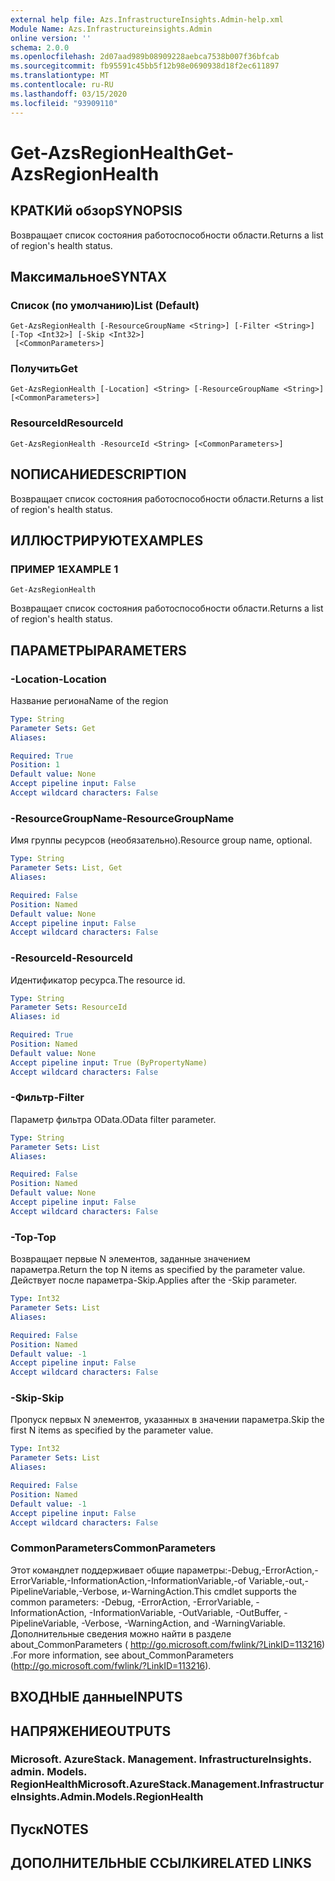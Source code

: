 ```yaml
---
external help file: Azs.InfrastructureInsights.Admin-help.xml
Module Name: Azs.Infrastructureinsights.Admin
online version: ''
schema: 2.0.0
ms.openlocfilehash: 2d07aad989b08909228aebca7538b007f36bfcab
ms.sourcegitcommit: fb95591c45bb5f12b98e0690938d18f2ec611897
ms.translationtype: MT
ms.contentlocale: ru-RU
ms.lasthandoff: 03/15/2020
ms.locfileid: "93909110"
---
```

# <span data-ttu-id="7f01f-101">Get-AzsRegionHealth</span><span class="sxs-lookup"><span data-stu-id="7f01f-101">Get-AzsRegionHealth</span></span>

## <span data-ttu-id="7f01f-102">КРАТКИй обзор</span><span class="sxs-lookup"><span data-stu-id="7f01f-102">SYNOPSIS</span></span>
<span data-ttu-id="7f01f-103">Возвращает список состояния работоспособности области.</span><span class="sxs-lookup"><span data-stu-id="7f01f-103">Returns a list of region's health status.</span></span>

## <span data-ttu-id="7f01f-104">Максимальное</span><span class="sxs-lookup"><span data-stu-id="7f01f-104">SYNTAX</span></span>

### <span data-ttu-id="7f01f-105">Список (по умолчанию)</span><span class="sxs-lookup"><span data-stu-id="7f01f-105">List (Default)</span></span>
```
Get-AzsRegionHealth [-ResourceGroupName <String>] [-Filter <String>] [-Top <Int32>] [-Skip <Int32>]
 [<CommonParameters>]
```

### <span data-ttu-id="7f01f-106">Получить</span><span class="sxs-lookup"><span data-stu-id="7f01f-106">Get</span></span>
```
Get-AzsRegionHealth [-Location] <String> [-ResourceGroupName <String>] [<CommonParameters>]
```

### <span data-ttu-id="7f01f-107">ResourceId</span><span class="sxs-lookup"><span data-stu-id="7f01f-107">ResourceId</span></span>
```
Get-AzsRegionHealth -ResourceId <String> [<CommonParameters>]
```

## <span data-ttu-id="7f01f-108">NОПИСАНИЕ</span><span class="sxs-lookup"><span data-stu-id="7f01f-108">DESCRIPTION</span></span>
<span data-ttu-id="7f01f-109">Возвращает список состояния работоспособности области.</span><span class="sxs-lookup"><span data-stu-id="7f01f-109">Returns a list of region's health status.</span></span>

## <span data-ttu-id="7f01f-110">ИЛЛЮСТРИРУЮТ</span><span class="sxs-lookup"><span data-stu-id="7f01f-110">EXAMPLES</span></span>

### <span data-ttu-id="7f01f-111">ПРИМЕР 1</span><span class="sxs-lookup"><span data-stu-id="7f01f-111">EXAMPLE 1</span></span>
```
Get-AzsRegionHealth
```

<span data-ttu-id="7f01f-112">Возвращает список состояния работоспособности области.</span><span class="sxs-lookup"><span data-stu-id="7f01f-112">Returns a list of region's health status.</span></span>

## <span data-ttu-id="7f01f-113">ПАРАМЕТРЫ</span><span class="sxs-lookup"><span data-stu-id="7f01f-113">PARAMETERS</span></span>

### <span data-ttu-id="7f01f-114">-Location</span><span class="sxs-lookup"><span data-stu-id="7f01f-114">-Location</span></span>
<span data-ttu-id="7f01f-115">Название региона</span><span class="sxs-lookup"><span data-stu-id="7f01f-115">Name of the region</span></span>

```yaml
Type: String
Parameter Sets: Get
Aliases:

Required: True
Position: 1
Default value: None
Accept pipeline input: False
Accept wildcard characters: False
```

### <span data-ttu-id="7f01f-116">-ResourceGroupName</span><span class="sxs-lookup"><span data-stu-id="7f01f-116">-ResourceGroupName</span></span>
<span data-ttu-id="7f01f-117">Имя группы ресурсов (необязательно).</span><span class="sxs-lookup"><span data-stu-id="7f01f-117">Resource group name, optional.</span></span>

```yaml
Type: String
Parameter Sets: List, Get
Aliases:

Required: False
Position: Named
Default value: None
Accept pipeline input: False
Accept wildcard characters: False
```

### <span data-ttu-id="7f01f-118">-ResourceId</span><span class="sxs-lookup"><span data-stu-id="7f01f-118">-ResourceId</span></span>
<span data-ttu-id="7f01f-119">Идентификатор ресурса.</span><span class="sxs-lookup"><span data-stu-id="7f01f-119">The resource id.</span></span>

```yaml
Type: String
Parameter Sets: ResourceId
Aliases: id

Required: True
Position: Named
Default value: None
Accept pipeline input: True (ByPropertyName)
Accept wildcard characters: False
```

### <span data-ttu-id="7f01f-120">-Фильтр</span><span class="sxs-lookup"><span data-stu-id="7f01f-120">-Filter</span></span>
<span data-ttu-id="7f01f-121">Параметр фильтра OData.</span><span class="sxs-lookup"><span data-stu-id="7f01f-121">OData filter parameter.</span></span>

```yaml
Type: String
Parameter Sets: List
Aliases:

Required: False
Position: Named
Default value: None
Accept pipeline input: False
Accept wildcard characters: False
```

### <span data-ttu-id="7f01f-122">-Top</span><span class="sxs-lookup"><span data-stu-id="7f01f-122">-Top</span></span>
<span data-ttu-id="7f01f-123">Возвращает первые N элементов, заданные значением параметра.</span><span class="sxs-lookup"><span data-stu-id="7f01f-123">Return the top N items as specified by the parameter value.</span></span>
<span data-ttu-id="7f01f-124">Действует после параметра-Skip.</span><span class="sxs-lookup"><span data-stu-id="7f01f-124">Applies after the -Skip parameter.</span></span>

```yaml
Type: Int32
Parameter Sets: List
Aliases:

Required: False
Position: Named
Default value: -1
Accept pipeline input: False
Accept wildcard characters: False
```

### <span data-ttu-id="7f01f-125">-Skip</span><span class="sxs-lookup"><span data-stu-id="7f01f-125">-Skip</span></span>
<span data-ttu-id="7f01f-126">Пропуск первых N элементов, указанных в значении параметра.</span><span class="sxs-lookup"><span data-stu-id="7f01f-126">Skip the first N items as specified by the parameter value.</span></span>

```yaml
Type: Int32
Parameter Sets: List
Aliases:

Required: False
Position: Named
Default value: -1
Accept pipeline input: False
Accept wildcard characters: False
```

### <span data-ttu-id="7f01f-127">CommonParameters</span><span class="sxs-lookup"><span data-stu-id="7f01f-127">CommonParameters</span></span>
<span data-ttu-id="7f01f-128">Этот командлет поддерживает общие параметры:-Debug,-ErrorAction,-ErrorVariable,-InformationAction,-InformationVariable,-of Variable,-out,-PipelineVariable,-Verbose, и-WarningAction.</span><span class="sxs-lookup"><span data-stu-id="7f01f-128">This cmdlet supports the common parameters: -Debug, -ErrorAction, -ErrorVariable, -InformationAction, -InformationVariable, -OutVariable, -OutBuffer, -PipelineVariable, -Verbose, -WarningAction, and -WarningVariable.</span></span> <span data-ttu-id="7f01f-129">Дополнительные сведения можно найти в разделе about_CommonParameters ( http://go.microsoft.com/fwlink/?LinkID=113216) .</span><span class="sxs-lookup"><span data-stu-id="7f01f-129">For more information, see about_CommonParameters (http://go.microsoft.com/fwlink/?LinkID=113216).</span></span>

## <span data-ttu-id="7f01f-130">ВХОДНЫЕ данные</span><span class="sxs-lookup"><span data-stu-id="7f01f-130">INPUTS</span></span>

## <span data-ttu-id="7f01f-131">НАПРЯЖЕНИЕ</span><span class="sxs-lookup"><span data-stu-id="7f01f-131">OUTPUTS</span></span>

### <span data-ttu-id="7f01f-132">Microsoft. AzureStack. Management. InfrastructureInsights. admin. Models. RegionHealth</span><span class="sxs-lookup"><span data-stu-id="7f01f-132">Microsoft.AzureStack.Management.InfrastructureInsights.Admin.Models.RegionHealth</span></span>

## <span data-ttu-id="7f01f-133">Пуск</span><span class="sxs-lookup"><span data-stu-id="7f01f-133">NOTES</span></span>

## <span data-ttu-id="7f01f-134">ДОПОЛНИТЕЛЬНЫЕ ССЫЛКИ</span><span class="sxs-lookup"><span data-stu-id="7f01f-134">RELATED LINKS</span></span>
